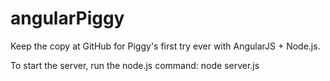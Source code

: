angularPiggy
============

Keep the copy at GitHub for Piggy's first try ever with AngularJS + Node.js.

To start the server, run the node.js command:
    node server.js
